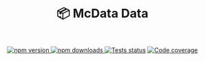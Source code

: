 <div align="center">
  <br />
  <h1>📦 McData Data</h1>
  <br />
	<p>
		<a href="https://www.npmjs.com/package/@mcdata/data">
      <img 
        src="https://img.shields.io/npm/v/@mcdata/data" 
        alt="npm version" 
      />
    </a>
		<a href="https://www.npmjs.com/package/">
      <img 
        src="https://img.shields.io/npm/dt/@mcdata/data" 
        alt="npm downloads" 
      />
    </a>
		<a href="https://github.com/discordjs/discord.js/actions"><img src="https://github.com/discordjs/discord.js/actions/workflows/test.yml/badge.svg" alt="Tests status" /></a>
		<a href="https://codecov.io/gh/discordjs/discord.js" ><img src="https://codecov.io/gh/discordjs/discord.js/branch/main/graph/badge.svg?precision=2" alt="Code coverage" /></a>
	</p>
</div>
